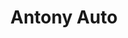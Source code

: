 ---
title: "Antony Auto"
url: /longpre-les-corps-saints/antony-auto/
shop: réparation de voitures
---